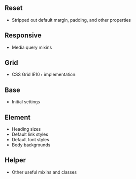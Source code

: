 ## Reset
* Stripped out default margin, padding, and other properties

## Responsive
* Media query mixins

## Grid
* CSS Grid IE10+ implementation

## Base
* Initial settings

## Element
* Heading sizes
* Default link styles
* Default font styles
* Body backgrounds

## Helper
* Other useful mixins and classes